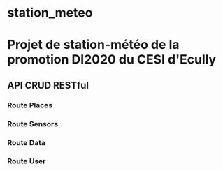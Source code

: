 # station_meteo
<h1>Projet de station-météo de la promotion DI2020 du CESI d'Ecully</h1>
<h2>API CRUD RESTful</h2>
<h3>Route Places</h3>
<h3>Route Sensors</h3>
<h3>Route Data</h3>
<h3>Route User</h3>
